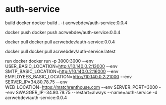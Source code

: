 # auth-service

build docker
docker build . -t acrwebdev/auth-service:0.0.4

docker push
docker push acrwebdev/auth-service:0.0.4

docker pull
docker pull acrwebdev/auth-service:0.0.4

docker pull
docker pull acrwebdev/auth-service:latest

run docker
docker run -p 3000:3000 --env USER_BASIC_LOCATION=http://10.140.0.2:13000 --env SMTP_BASIC_LOCATION=http://10.140.0.2:16000 --env EMPLOYEES_BASIC_LOCATION=http://10.140.0.2:21000 --env SERVER_IP=34.80.78.75 --env WEB_LOCATION=https://matchrenthouse.com --env SERVER_PORT=3000 --env SWAGGER_IP=34.80.78.75 --restart=always --name=auth-service -d acrwebdev/auth-service:0.0.4
